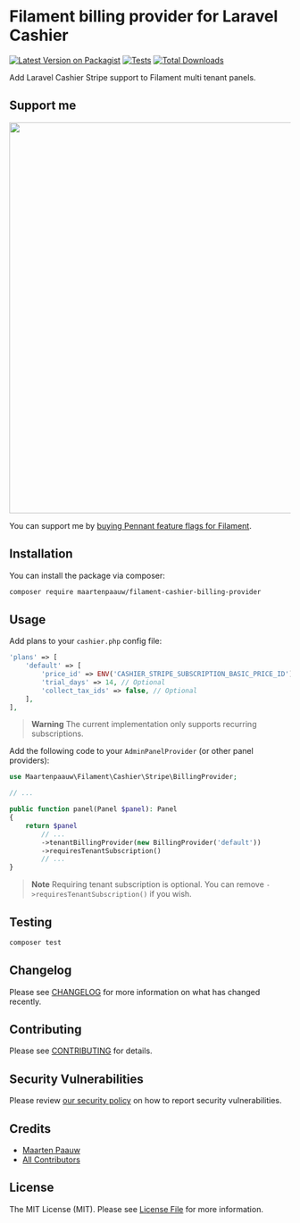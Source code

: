 # Filament billing provider for Laravel Cashier

[![Latest Version on Packagist](https://img.shields.io/packagist/v/maartenpaauw/filament-cashier-billing-provider.svg?style=flat-square)](https://packagist.org/packages/maartenpaauw/filament-cashier-billing-provider)
[![Tests](https://img.shields.io/github/actions/workflow/status/maartenpaauw/filament-cashier-billing-provider/run-tests.yml?branch=main&label=tests&style=flat-square)](https://github.com/maartenpaauw/filament-cashier-billing-provider/actions/workflows/run-tests.yml)
[![Total Downloads](https://img.shields.io/packagist/dt/maartenpaauw/filament-cashier-billing-provider.svg?style=flat-square)](https://packagist.org/packages/maartenpaauw/filament-cashier-billing-provider)

Add Laravel Cashier Stripe support to Filament multi tenant panels.

## Support me

[<img src="https://filamentphp.com/images/content/plugins/images/maartenpaauw-pennant.webp" width="700px" />](https://filamentphp.com/plugins/maartenpaauw-pennant)

You can support me by [buying Pennant feature flags for Filament](https://filamentphp.com/plugins/maartenpaauw-pennant).

## Installation

You can install the package via composer:

```bash
composer require maartenpaauw/filament-cashier-billing-provider
```

## Usage

Add plans to your `cashier.php` config file:

```php
'plans' => [
    'default' => [
        'price_id' => ENV('CASHIER_STRIPE_SUBSCRIPTION_BASIC_PRICE_ID'),
        'trial_days' => 14, // Optional
        'collect_tax_ids' => false, // Optional
    ],
],
```

> **Warning**
> The current implementation only supports recurring subscriptions.

Add the following code to your `AdminPanelProvider` (or other panel providers):

```php
use Maartenpaauw\Filament\Cashier\Stripe\BillingProvider;

// ...

public function panel(Panel $panel): Panel
{
    return $panel
        // ...
        ->tenantBillingProvider(new BillingProvider('default'))
        ->requiresTenantSubscription()
        // ...
}
```

> **Note**
> Requiring tenant subscription is optional. You can remove `->requiresTenantSubscription()` if you wish.

## Testing

```bash
composer test
```

## Changelog

Please see [CHANGELOG](CHANGELOG.md) for more information on what has changed recently.

## Contributing

Please see [CONTRIBUTING](CONTRIBUTING.md) for details.

## Security Vulnerabilities

Please review [our security policy](../../security/policy) on how to report security vulnerabilities.

## Credits

- [Maarten Paauw](https://github.com/maartenpaauw)
- [All Contributors](../../contributors)

## License

The MIT License (MIT). Please see [License File](LICENSE.md) for more information.
